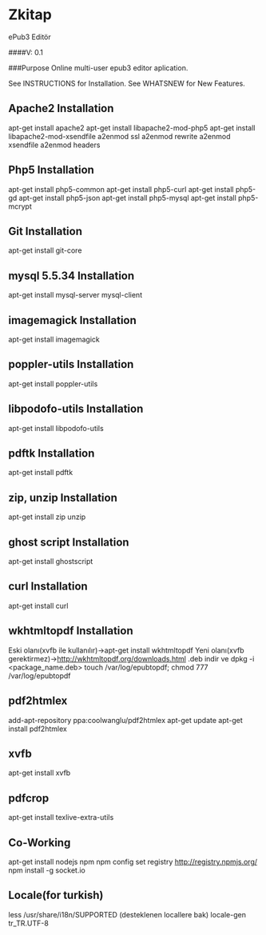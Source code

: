 Zkitap
=============

ePub3 Editör

####V: 0.1

###Purpose
Online multi-user epub3 editor aplication.

See INSTRUCTIONS for Installation.
See WHATSNEW for New Features.

Apache2 Installation
-----------------------------------------------------------------
apt-get install apache2
apt-get install libapache2-mod-php5
apt-get install libapache2-mod-xsendfile
a2enmod ssl
a2enmod rewrite
a2enmod xsendfile
a2enmod headers

Php5 Installation
-----------------------------------------------------------------
apt-get install php5-common
apt-get install php5-curl
apt-get install php5-gd
apt-get install php5-json
apt-get install php5-mysql
apt-get install php5-mcrypt 

Git Installation
-----------------------------------------------------------------
apt-get install git-core

mysql 5.5.34 Installation
-----------------------------------------------------------------
apt-get install mysql-server mysql-client


imagemagick Installation
-----------------------------------------------------------------
apt-get install imagemagick


poppler-utils Installation
-----------------------------------------------------------------
apt-get install poppler-utils


libpodofo-utils Installation
-----------------------------------------------------------------
apt-get install libpodofo-utils


pdftk Installation
-----------------------------------------------------------------
apt-get install pdftk


zip, unzip Installation
-----------------------------------------------------------------
apt-get install zip unzip


ghost script Installation
-----------------------------------------------------------------
apt-get install ghostscript


curl Installation
-----------------------------------------------------------------
apt-get install curl


wkhtmltopdf Installation
-----------------------------------------------------------------
Eski olanı(xvfb ile kullanılır)->apt-get install wkhtmltopdf
Yeni olanı(xvfb gerektirmez)->http://wkhtmltopdf.org/downloads.html .deb indir ve dpkg -i <package_name.deb>
touch /var/log/epubtopdf; chmod 777 /var/log/epubtopdf

pdf2htmlex
-----------------------------------------------------------------
add-apt-repository ppa:coolwanglu/pdf2htmlex
apt-get update
apt-get install pdf2htmlex

xvfb
-----------------------------------------------------------------
apt-get install xvfb

pdfcrop
-----------------------------------------------------------------
apt-get install texlive-extra-utils

Co-Working
-----------------------------------------------------------------
apt-get install nodejs npm
npm config set registry http://registry.npmjs.org/
npm install -g socket.io

Locale(for turkish)
-----------------------------------------------------------------
less /usr/share/i18n/SUPPORTED (desteklenen locallere bak)
locale-gen tr_TR.UTF-8
